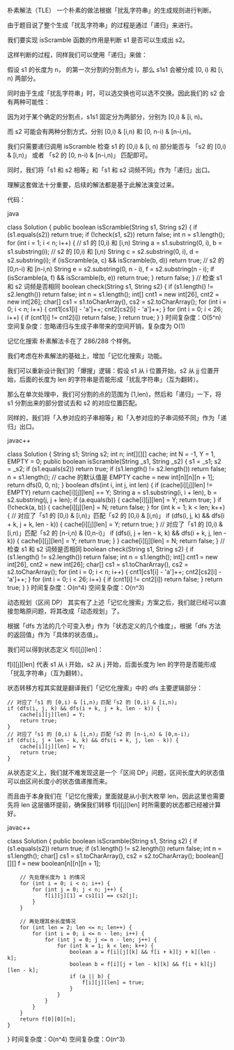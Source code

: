 朴素解法（TLE）
一个朴素的做法根据「扰乱字符串」的生成规则进行判断。

由于题目说了整个生成「扰乱字符串」的过程是通过「递归」来进行。

我们要实现 isScramble 函数的作用是判断 s1 是否可以生成出 s2。

这样判断的过程，同样我们可以使用「递归」来做：

假设 s1 的长度为 n， 的第一次分割的分割点为 i，那么 s1s1 会被分成 [0, i) 和 [i, n) 两部分。

同时由于生成「扰乱字符串」时，可以选交换也可以选不交换。因此我们的 s2 会有两种可能性：



因为对于某个确定的分割点，s1s1 固定分为两部分，分别为 [0,i) & [i, n)。

而 s2 可能会有两种分割方式，分别 [0,i) & [i,n) 和 [0, n-i) & [n-i,n)。

我们只需要递归调用 isScramble 检查 s1 的 [0,i) & [i, n) 部分能否与 「s2 的 [0,i) & [i,n)」 或者 「s2 的 [0, n-i) & [n-i,n)」 匹配即可。

同时，我们将「s1 和 s2 相等」和「s1 和 s2 词频不同」作为「递归」出口。

理解这套做法十分重要，后续的解法都是基于此解法演变过来。

代码：

java

class Solution {
public boolean isScramble(String s1, String s2) {
if (s1.equals(s2)) return true;
if (!check(s1, s2)) return false;
int n = s1.length();
for (int i = 1; i < n; i++) {
// s1 的 [0,i) 和 [i,n)
String a = s1.substring(0, i), b = s1.substring(i);
// s2 的 [0,i) 和 [i,n)
String c = s2.substring(0, i), d = s2.substring(i);
if (isScramble(a, c) && isScramble(b, d)) return true;
// s2 的 [0,n-i) 和 [n-i,n)
String e = s2.substring(0, n - i), f = s2.substring(n - i);
if (isScramble(a, f) && isScramble(b, e)) return true;
}
return false;
}
// 检查 s1 和 s2 词频是否相同
boolean check(String s1, String s2) {
if (s1.length() != s2.length()) return false;
int n = s1.length();
int[] cnt1 = new int[26], cnt2 = new int[26];
char[] cs1 = s1.toCharArray(), cs2 = s2.toCharArray();
for (int i = 0; i < n; i++) {
cnt1[cs1[i] - 'a']++;
cnt2[cs2[i] - 'a']++;
}
for (int i = 0; i < 26; i++) {
if (cnt1[i] != cnt2[i]) return false;
}
return true;
}
}
时间复杂度：O(5^n)
空间复杂度：忽略递归与生成子串带来的空间开销，复杂度为 O(1)



记忆化搜索
朴素解法卡在了 286/288 个样例。

我们考虑在朴素解法的基础上，增加「记忆化搜索」功能。

我们可以重新设计我们的「爆搜」逻辑：假设 s1 从 i 位置开始，s2 从 jj 位置开始，后面的长度为 len 的字符串是否能形成「扰乱字符串」（互为翻转）。

那么在单次处理中，我们可分割的点的范围为 [1,len)，然后和「递归」一下，将 s1 分割出来的部分尝试去和 s2 的对应位置匹配。

同样的，我们将「入参对应的子串相等」和「入参对应的子串词频不同」作为「递归」出口。


javac++

class Solution {
String s1; String s2;
int n;
int[][][] cache;
int N = -1, Y = 1, EMPTY = 0;
public boolean isScramble(String _s1, String _s2) {
s1 = _s1; s2 = _s2;
if (s1.equals(s2)) return true;
if (s1.length() != s2.length()) return false;
n = s1.length();
// cache 的默认值是 EMPTY
cache = new int[n][n][n + 1];
return dfs(0, 0, n);
}
boolean dfs(int i, int j, int len) {
if (cache[i][j][len] != EMPTY) return cache[i][j][len] == Y;
String a = s1.substring(i, i + len), b = s2.substring(j, j + len);
if (a.equals(b)) {
cache[i][j][len] = Y;
return true;
}
if (!check(a, b)) {
cache[i][j][len] = N;
return false;
}
for (int k = 1; k < len; k++) {
// 对应了「s1 的 [0,i) & [i,n)」匹配「s2 的 [0,i) & [i,n)」
if (dfs(i, j, k) && dfs(i + k, j + k, len - k)) {
cache[i][j][len] = Y;
return true;
}
// 对应了「s1 的 [0,i) & [i,n)」匹配「s2 的 [n-i,n) & [0,n-i)」
if (dfs(i, j + len - k, k) && dfs(i + k, j, len - k)) {
cache[i][j][len] = Y;
return true;
}
}
cache[i][j][len] = N;
return false;
}
// 检查 s1 和 s2 词频是否相同
boolean check(String s1, String s2) {
if (s1.length() != s2.length()) return false;
int n = s1.length();
int[] cnt1 = new int[26], cnt2 = new int[26];
char[] cs1 = s1.toCharArray(), cs2 = s2.toCharArray();
for (int i = 0; i < n; i++) {
cnt1[cs1[i] - 'a']++;
cnt2[cs2[i] - 'a']++;
}
for (int i = 0; i < 26; i++) {
if (cnt1[i] != cnt2[i]) return false;
}
return true;
}
}
时间复杂度：O(n^4)
空间复杂度：O(n^3)





动态规划（区间 DP）
其实有了上述「记忆化搜索」方案之后，我们就已经可以直接忽略原问题，将其改成「动态规划」了。

根据「dfs 方法的几个可变入参」作为「状态定义的几个维度」，根据「dfs 方法的返回值」作为「具体的状态值」。

我们可以得到状态定义 f[i][j][len]：

f[i][j][len] 代表 s1 从 i 开始，s2 从 j 开始，后面长度为 len 的字符是否能形成「扰乱字符串」（互为翻转）。

状态转移方程其实就是翻译我们「记忆化搜索」中的 dfs 主要逻辑部分：


    // 对应了「s1 的 [0,i) & [i,n)」匹配「s2 的 [0,i) & [i,n)」
    if (dfs(i, j, k) && dfs(i + k, j + k, len - k)) {
        cache[i][j][len] = Y;
        return true;
    }
    // 对应了「s1 的 [0,i) & [i,n)」匹配「s2 的 [n-i,n) & [0,n-i)」
    if (dfs(i, j + len - k, k) && dfs(i + k, j, len - k)) {
        cache[i][j][len] = Y;
        return true;
    }
从状态定义上，我们就不难发现这是一个「区间 DP」问题，区间长度大的状态值可以由区间长度小的状态值递推而来。

而且由于本身我们在「记忆化搜索」里面就是从小到大枚举 len，因此这里也需要先将 len 这层循环提前，确保我们转移 f[i][j][len] 时所需要的状态都已经被计算好。




javac++

class Solution {
public boolean isScramble(String s1, String s2) {
if (s1.equals(s2)) return true;
if (s1.length() != s2.length()) return false;
int n = s1.length();
char[] cs1 = s1.toCharArray(), cs2 = s2.toCharArray();
boolean[][][] f = new boolean[n][n][n + 1];

        // 先处理长度为 1 的情况
        for (int i = 0; i < n; i++) {
            for (int j = 0; j < n; j++) {
                f[i][j][1] = cs1[i] == cs2[j];
            }
        }

        // 再处理其余长度情况
        for (int len = 2; len <= n; len++) {
            for (int i = 0; i <= n - len; i++) {
                for (int j = 0; j <= n - len; j++) {
                    for (int k = 1; k < len; k++) {
                        boolean a = f[i][j][k] && f[i + k][j + k][len - k];
                        boolean b = f[i][j + len - k][k] && f[i + k][j][len - k];
                        if (a || b) {
                            f[i][j][len] = true;
                        }
                    }
                }
            }
        }
        return f[0][0][n];
    }
}
时间复杂度：O(n^4)
空间复杂度：O(n^3)
